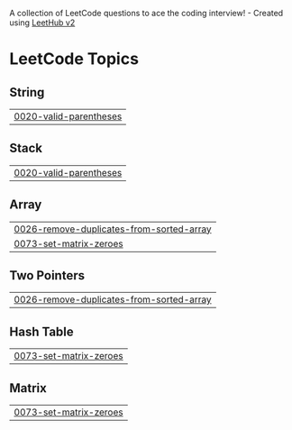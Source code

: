 A collection of LeetCode questions to ace the coding interview! - Created using [LeetHub v2](https://github.com/arunbhardwaj/LeetHub-2.0)
<!---LeetCode Topics Start-->
# LeetCode Topics
## String
|  |
| ------- |
| [0020-valid-parentheses](https://github.com/kartik-deshpande29/CrackYourPlacement/tree/master/0020-valid-parentheses) |
## Stack
|  |
| ------- |
| [0020-valid-parentheses](https://github.com/kartik-deshpande29/CrackYourPlacement/tree/master/0020-valid-parentheses) |
## Array
|  |
| ------- |
| [0026-remove-duplicates-from-sorted-array](https://github.com/kartik-deshpande29/CrackYourPlacement/tree/master/0026-remove-duplicates-from-sorted-array) |
| [0073-set-matrix-zeroes](https://github.com/kartik-deshpande29/CrackYourPlacement/tree/master/0073-set-matrix-zeroes) |
## Two Pointers
|  |
| ------- |
| [0026-remove-duplicates-from-sorted-array](https://github.com/kartik-deshpande29/CrackYourPlacement/tree/master/0026-remove-duplicates-from-sorted-array) |
## Hash Table
|  |
| ------- |
| [0073-set-matrix-zeroes](https://github.com/kartik-deshpande29/CrackYourPlacement/tree/master/0073-set-matrix-zeroes) |
## Matrix
|  |
| ------- |
| [0073-set-matrix-zeroes](https://github.com/kartik-deshpande29/CrackYourPlacement/tree/master/0073-set-matrix-zeroes) |
<!---LeetCode Topics End-->